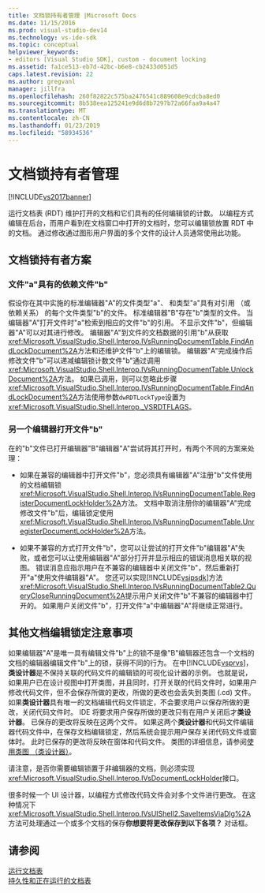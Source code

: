 ```yaml
---
title: 文档锁持有者管理 |Microsoft Docs
ms.date: 11/15/2016
ms.prod: visual-studio-dev14
ms.technology: vs-ide-sdk
ms.topic: conceptual
helpviewer_keywords:
- editors [Visual Studio SDK], custom - document locking
ms.assetid: fa1ce513-eb7d-42bc-b6e8-cb2433d051d5
caps.latest.revision: 22
ms.author: gregvanl
manager: jillfra
ms.openlocfilehash: 260f82822c575ba2476541c889608e9cdcba8ed0
ms.sourcegitcommit: 8b538eea125241e9d6d8b7297b72a66faa9a4a47
ms.translationtype: MT
ms.contentlocale: zh-CN
ms.lasthandoff: 01/23/2019
ms.locfileid: "58934536"
---
```

# <a name="document-lock-holder-management"></a>文档锁持有者管理
[!INCLUDE[vs2017banner](../includes/vs2017banner.md)]

运行文档表 (RDT) 维护打开的文档和它们具有的任何编辑锁的计数。 以编程方式编辑在后台，而用户看到在文档窗口中打开的文档时，您可以编辑锁放置 RDT 中的文档。 通过修改通过图形用户界面的多个文件的设计人员通常使用此功能。  
  
## <a name="document-lock-holder-scenarios"></a>文档锁持有者方案  
  
### <a name="file-a-has-a-dependence-on-file-b"></a>文件"a"具有的依赖文件"b"  
 假设你在其中实施的标准编辑器"A"的文件类型"a"、 和类型"a"具有对引用 （或依赖关系） 的每个文件类型"b"的文件。 标准编辑器"B"存在"b"类型的文件。 当编辑器"A"打开文件时"a"检索到相应的文件"b"的引用。 不显示文件"b"，但编辑器"A"可以对其进行修改。 编辑器"A"到文件的文档数据的引用"b"从获取<xref:Microsoft.VisualStudio.Shell.Interop.IVsRunningDocumentTable.FindAndLockDocument%2A>方法和还维护文件"b"上的编辑锁。 编辑器"A"完成操作后修改文件"b"可以递减编辑锁计数文件"b"通过调用<xref:Microsoft.VisualStudio.Shell.Interop.IVsRunningDocumentTable.UnlockDocument%2A>方法。 如果已调用，则可以忽略此步骤<xref:Microsoft.VisualStudio.Shell.Interop.IVsRunningDocumentTable.FindAndLockDocument%2A>方法使用参数`dwRDTLockType`设置为<xref:Microsoft.VisualStudio.Shell.Interop._VSRDTFLAGS>。  
  
### <a name="file-b-is-opened-by-a-different-editor"></a>另一个编辑器打开文件"b"  
 在的"b"文件已打开编辑器"B"编辑器"A"尝试将其打开时，有两个不同的方案来处理：  
  
-   如果在兼容的编辑器中打开文件"b"，您必须具有编辑器"A"注册"b"文件使用的文档编辑锁<xref:Microsoft.VisualStudio.Shell.Interop.IVsRunningDocumentTable.RegisterDocumentLockHolder%2A>方法。 文档中取消注册你的编辑器"A"完成修改文件"b"后，编辑锁定使用<xref:Microsoft.VisualStudio.Shell.Interop.IVsRunningDocumentTable.UnregisterDocumentLockHolder%2A>方法。  
  
-   如果不兼容的方式打开文件"b"，您可以让尝试的打开文件"b"编辑器"A"失败，或者您可以让使用编辑器"A"部分打开并显示相应的错误消息相关联的视图。 错误消息应指示用户在不兼容的编辑器中关闭文件"b"，然后重新打开"a"使用文件编辑器"A"。 您还可以实现[!INCLUDE[vsipsdk](../includes/vsipsdk-md.md)]方法<xref:Microsoft.VisualStudio.Shell.Interop.IVsRunningDocumentTable2.QueryCloseRunningDocument%2A>提示用户关闭文件"b"不兼容的编辑器中打开的。 如果用户关闭文件"b"，打开文件"a"中编辑器"A"将继续正常进行。  
  
## <a name="additional-document-edit-lock-considerations"></a>其他文档编辑锁定注意事项  
 如果编辑器"A"是唯一具有编辑文件"b"上的锁不是像"B"编辑器还包含一个文档的文档的编辑器编辑文件"b"上的锁，获得不同的行为。 在中[!INCLUDE[vsprvs](../includes/vsprvs-md.md)]，**类设计器**是不保持关联的代码文件的编辑锁的可视化设计器的示例。 也就是说，如果用户已在设计视图中打开类图，并且同时，打开关联的代码文件时，如果用户修改代码文件，但不会保存所做的更改，所做的更改也会丢失到类图 (.cd) 文件。 如果**类设计器**具有唯一的文档编辑代码文件锁定，不会要求用户以保存所做的更改，关闭代码文件时。 IDE 将要求用户保存所做的更改只有在用户关闭后才**类设计器**。 已保存的更改将反映在这两个文件。 如果这两个**类设计器**和代码文件编辑器代码文件中，在保存文档编辑锁定，然后系统会提示用户保存关闭代码文件或窗体时。 此时已保存的更改将反映在窗体和代码文件。 类图的详细信息，请参阅[使用类图 （类设计器）](../ide/working-with-class-diagrams-class-designer.md)。  
  
 请注意，是否你需要编辑锁置于非编辑器的文档，则必须实现<xref:Microsoft.VisualStudio.Shell.Interop.IVsDocumentLockHolder>接口。  
  
 很多时候一个 UI 设计器，以编程方式修改代码文件会对多个文件进行更改。 在这种情况下<xref:Microsoft.VisualStudio.Shell.Interop.IVsUIShell2.SaveItemsViaDlg%2A>方法可处理通过一个或多个文档的保存**你想要将更改保存到以下各项？** 对话框。  
  
## <a name="see-also"></a>请参阅  
 [运行文档表](../extensibility/internals/running-document-table.md)   
 [持久性和正在运行的文档表](../extensibility/internals/persistence-and-the-running-document-table.md)
